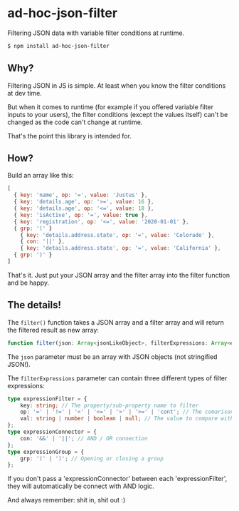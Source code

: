 # ad-hoc-json-filter
Filtering JSON data with variable filter conditions at runtime.

```sh
$ npm install ad-hoc-json-filter
```

## Why?
Filtering JSON in JS is simple. At least when you know the filter conditions at dev time. 

But when it comes to runtime (for example if you offered variable filter inputs to your users), the filter conditions (except the values itself) can't be changed as the code can't change at runtime. 

That's the point this library is intended for.

## How?
Build an array like this:

```javascript
[
  { key: 'name', op: '=', value: 'Justus' }, 
  { key: 'details.age', op: '>=', value: 16 }, 
  { key: 'details.age', op: '<=', value: 18 }, 
  { key: 'isActive', op: '=', value: true },
  { key: 'registration', op: '<=', value: '2020-01-01' },
  { grp: '(' }
    { key: 'details.address.state', op: '=', value: 'Colorado' }, 
    { con: '||' }, 
    { key: 'details.address.state', op: '=', value: 'California' }, 
  { grp: ')' }
]
```

That's it. Just put your JSON array and the filter array into the filter function and be happy.

## The details!
The `filter()` function takes a JSON array and a filter array and will return the filtered result as new array:

```typescript
function filter(json: Array<jsonLikeObject>, filterExpressions: Array<expressionFilter | expressionConnector | expressionGroup>);
```

The `json` parameter must be an array with JSON objects (not stringified JSON!).

The `filterExpressions` parameter can contain three different types of filter expressions:

```typescript
type expressionFilter = {
    key: string; // The property/sub-property name to filter
    op: '=' | '!=' | '<' | '<=' | '>' | '>=' | 'cont'; // The comarison operation to perform
    val: string | number | boolean | null; // The value to compare with
};
type expressionConnector = {
    con: '&&' | '||'; // AND / OR connection
};
type expressionGroup = {
    grp: '(' | ')'; // Opening or closing a group
};
```

If you don't pass a 'expressionConnector' between each 'expressionFilter', they will automatically be connect with AND logic.


And always remember: shit in, shit out :)
